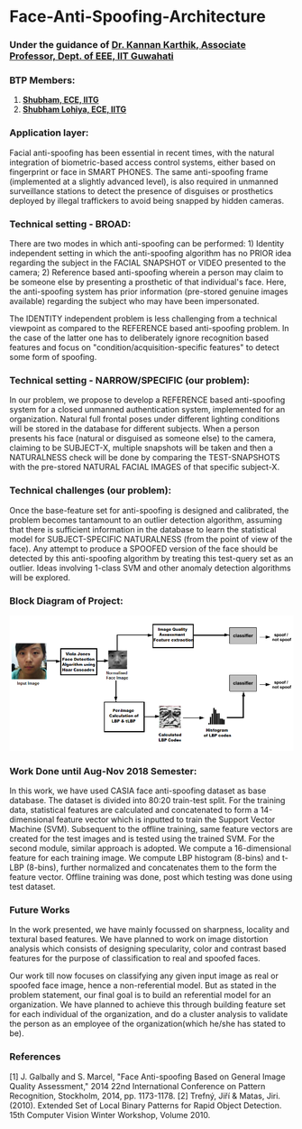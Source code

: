 # Face-Anti-Spoofing-Architecture

### Under the guidance of [Dr. Kannan Karthik, Associate Professor, Dept. of EEE, IIT Guwahati](http://www.iitg.ac.in/engfac/k.karthik/ "Dr. Kannan Karthik's Homepage")

### BTP Members:

1. [**Shubham, ECE, IITG**](https://www.linkedin.com/in/shubham-iitg-ece/ "Shubham's LinkedIn")
2. [**Shubham Lohiya, ECE, IITG**](https://www.linkedin.com/in/shubham-lohiya/ "Shubham Lohiya's LinkedIn")

### Application layer:

Facial anti-spoofing has been essential in recent times, with the natural integration of biometric-based access control systems, either based on fingerprint or face in SMART PHONES. The same anti-spoofing frame (implemented at a slightly advanced level), is also required in unmanned surveillance stations to detect the presence of disguises or prosthetics deployed by illegal traffickers to avoid being snapped by hidden cameras.

### Technical setting - BROAD:

There are two modes in which anti-spoofing can be performed: 1) Identity independent setting in which the anti-spoofing algorithm has no PRIOR idea regarding the subject in the FACIAL SNAPSHOT or VIDEO presented to the camera; 2) Reference based anti-spoofing wherein a person may claim to be someone else by presenting a prosthetic of that individual's face. Here, the anti-spoofing system has prior information (pre-stored genuine images available) regarding the subject who may have been impersonated.

The IDENTITY independent problem is less challenging from a technical viewpoint as compared to the REFERENCE based anti-spoofing problem. In the case of the latter one has to deliberately ignore recognition based features and focus on "condition/acquisition-specific features" to detect some form of spoofing.

### Technical setting - NARROW/SPECIFIC (our problem):

In our problem, we propose to develop a REFERENCE based anti-spoofing system for a closed unmanned authentication system, implemented for an organization. Natural full frontal poses under different lighting conditions will be stored in the database for different subjects. When a person presents his face (natural or disguised as someone else) to the camera, claiming to be SUBJECT-X, multiple snapshots will be taken and then a NATURALNESS check will be done by comparing the TEST-SNAPSHOTS with the pre-stored NATURAL FACIAL IMAGES of that specific subject-X.

### Technical challenges (our problem):

Once the base-feature set for anti-spoofing is designed and calibrated, the problem becomes tantamount to an outlier detection algorithm, assuming that there is sufficient information in the database to learn the statistical model for SUBJECT-SPECIFIC NATURALNESS  (from the point of view of the face). Any attempt to produce a SPOOFED version of the face should be detected by this anti-spoofing algorithm by treating this test-query set as an outlier. Ideas involving 1-class SVM and other anomaly detection algorithms will be explored.

### Block Diagram of Project:

![alt text](https://github.com/shubham-iitg-ece/Face-Anti-Spoofing-Architecture/blob/master/report.png "Face Anti-Spoofing Experimental Set-Up")

### Work Done until Aug-Nov 2018 Semester:

In this work, we have used CASIA face anti-spoofing dataset as base database. The dataset is divided into 80:20 train-test split. For the training data, statistical features are calculated and concatenated to form a 14-dimensional feature vector which is inputted to train the Support Vector Machine (SVM). Subsequent to the offline training, same feature vectors are created for the test images and is tested using the trained SVM. For the second module, similar approach is adopted. We compute a 16-dimensional feature for each training image. We compute LBP histogram (8-bins) and t-LBP (8-bins), further normalized and concatenates them to the form the feature vector. Offline training was done, post which testing was done using test dataset.

### Future Works

In the work presented, we have mainly focussed on sharpness, locality and textural based features. We have planned to work on image distortion analysis which consists of designing specularity, color and contrast based features for the purpose of classification to real and spoofed faces. 

Our work till now focuses on classifying any given input image as real or spoofed face image, hence a non-referential model. But as stated in the problem statement, our final goal is to build an referential model for an organization. We have planned to achieve this through building feature set for each individual of the organization, and do a cluster analysis to validate the person as an employee of the organization(which he/she has stated to be). 

### References

[1] J. Galbally and S. Marcel, "Face Anti-spoofing Based on General Image Quality Assessment," 2014 22nd International Conference on Pattern Recognition, Stockholm, 2014, pp. 1173-1178.
[2] Trefný, Jiří & Matas, Jiri. (2010). Extended Set of Local Binary Patterns for Rapid Object Detection. 15th Computer Vision Winter Workshop, Volume 2010.
